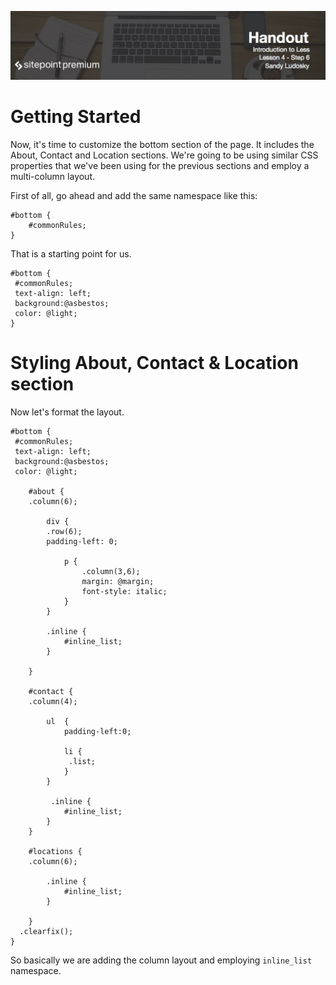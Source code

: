 ![](Introduction_to_Less/headers/4-6.jpg)
# Getting Started

Now, it's time to customize the bottom section of the page. It includes the About, Contact and Location sections. We're going to be using similar CSS properties that we've been using for the previous sections and employ a multi-column layout.

First of all, go ahead and add the same namespace like this:

```less
#bottom {
	#commonRules;
}
```

That is a starting point for us.

```less
#bottom {
 #commonRules;
 text-align: left;
 background:@asbestos;
 color: @light;
}
```

# Styling About, Contact & Location section

Now let's format the layout.

```less
#bottom {
 #commonRules;
 text-align: left;
 background:@asbestos;
 color: @light;

	#about {
	.column(6);

		div {
	 	.row(6);
	 	padding-left: 0;

	 		p {
	 			.column(3,6);
	 			margin: @margin;
	 			font-style: italic;		 
	 		}
	 	}

		.inline {
			#inline_list;
		}
	
	}

	#contact {
	.column(4);

		ul  {
			padding-left:0;

			li {
			 .list;
			}
		}

		 .inline {
			#inline_list;
		}
	} 
	
	#locations {
	.column(6);

		.inline {
			#inline_list;
		}
	 
	}
  .clearfix();
}
```

So basically we are adding the column layout and employing `inline_list` namespace.